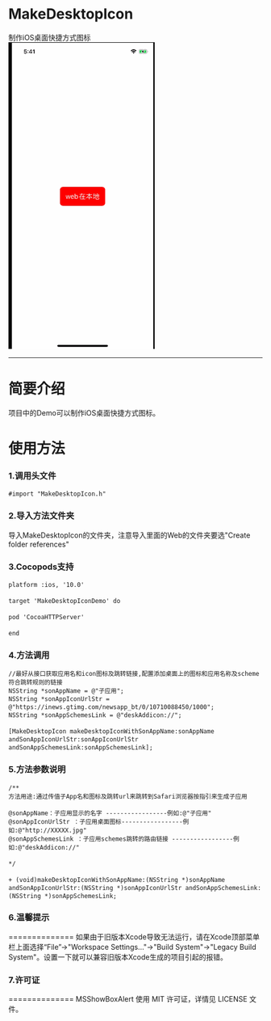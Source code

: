 # MakeDesktopIcon
制作iOS桌面快捷方式图标<br/>
![image](https://github.com/sunmean/MakeDesktopIcon/blob/master/record20191126003.gif)

---
简要介绍
==============
项目中的Demo可以制作iOS桌面快捷方式图标。<br/>

使用方法
==============

### 1.调用头文件
```objc
#import "MakeDesktopIcon.h"
```

### 2.导入方法文件夹
导入MakeDesktopIcon的文件夹，注意导入里面的Web的文件夹要选"Create folder references"

### 3.Cocopods支持
```objc
platform :ios, '10.0'

target 'MakeDesktopIconDemo' do

pod 'CocoaHTTPServer'

end
```

### 4.方法调用
```objc
//最好从接口获取应用名和icon图标及跳转链接,配置添加桌面上的图标和应用名称及scheme符合跳转规则的链接
NSString *sonAppName = @"子应用";
NSString *sonAppIconUrlStr = @"https://inews.gtimg.com/newsapp_bt/0/10710088450/1000";
NSString *sonAppSchemesLink = @"deskAddicon://";

[MakeDesktopIcon makeDesktopIconWithSonAppName:sonAppName andSonAppIconUrlStr:sonAppIconUrlStr andSonAppSchemesLink:sonAppSchemesLink];
```

### 5.方法参数说明
```objc
/**
方法用途:通过传值子App名和图标及跳转url来跳转到Safari浏览器按指引来生成子应用

@sonAppName：子应用显示的名字 -----------------例如:@"子应用"
@sonAppIconUrlStr ：子应用桌面图标-----------------例如:@"http://XXXXX.jpg"
@sonAppSchemesLink ：子应用schemes跳转的路由链接 -----------------例如:@"deskAddicon://"

*/

+ (void)makeDesktopIconWithSonAppName:(NSString *)sonAppName andSonAppIconUrlStr:(NSString *)sonAppIconUrlStr andSonAppSchemesLink:(NSString *)sonAppSchemesLink;
```

### 6.温馨提示
==============
如果由于旧版本Xcode导致无法运行，请在Xcode顶部菜单栏上面选择“File”->"Workspace Settings..."->"Build System"->"Legacy Build System"。设置一下就可以兼容旧版本Xcode生成的项目引起的报错。


### 7.许可证
==============
MSShowBoxAlert 使用 MIT 许可证，详情见 LICENSE 文件。
